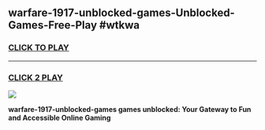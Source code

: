 
## warfare-1917-unblocked-games-Unblocked-Games-Free-Play #wtkwa
<h3>
<a href="https://us.freeplayer.one?title=warfare-1917-unblocked-games&ref=9M">CLICK TO PLAY</a></h3>
<hr>

<h3>
<a href="https://us.freeplayer.one?title=warfare-1917-unblocked-games&ref=9M">CLICK 2 PLAY</a>
  
</h3>

<a href="https://us.freeplayer.one?title=warfare-1917-unblocked-games&ref=9M"><img src="https://clearcache.store/games.png"></a>


**warfare-1917-unblocked-games games unblocked: Your Gateway to Fun and Accessible Online Gaming**

